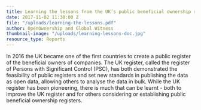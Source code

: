 ```yaml
---
title: Learning the lessons from the UK’s public beneficial ownership register
date: 2017-11-02 11:38:00 Z
file: "/uploads/learning-the-lessons.pdf"
author: OpenOwnership and Global Witness
thumbnail-image: "/uploads/learning-lessons-doc.jpg"
resource_type: Reports
---
```


In 2016 the UK became one of the first countries to
create a public register of the beneficial owners of
companies. The UK register, called the register
of Persons with Significant Control (PSC), has both
demonstrated the feasibility of public registers and
set new standards in publishing the data as open
data, allowing others to analyse the data in bulk.
While the UK register has been pioneering, there is
much that can be learnt - both to improve the UK
register and for others considering or establishing
public beneficial ownership registers.
